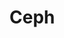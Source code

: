 # Ceph

<!-- @TODO VFS-7218 missing chapter -->

<!-- This file is referenced at least one time as "ceph.md" TODO VFS-7452 -->
